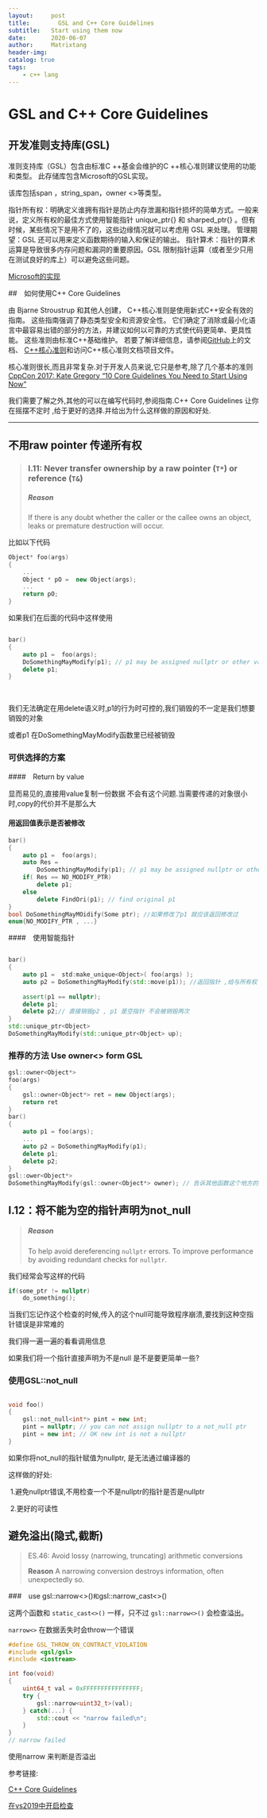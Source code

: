 ```yaml
---
layout:     post
title:        GSL and C++ Core Guidelines 
subtitle:   Start using them now
date:       2020-06-07
author:     Matrixtang
header-img: 
catalog: true
tags:
    - c++ lang
---
```






# GSL and C++ Core Guidelines 


## 开发准则支持库(GSL)



准则支持库（GSL）包含由标准C ++基金会维护的C ++核心准则建议使用的功能和类型。 此存储库包含Microsoft的GSL实现。

该库包括span <T>，string_span，owner <>等类型。

指针所有权：明确定义谁拥有指针是防止内存泄漏和指针损坏的简单方式。一般来说，定义所有权的最佳方式使用智能指针 unique_ptr{} 和 sharped_ptr{} 。但有时候，某些情况下是用不了的，这些边缘情况就可以考虑用 GSL 来处理。
管理期望：GSL 还可以用来定义函数期待的输入和保证的输出。
指针算术：指针的算术运算是导致很多内存问题和漏洞的重要原因。GSL 限制指针运算（或者至少只用在测试良好的库上）可以避免这些问题。

[Microsoft的实现](https://github.com/microsoft/GSL)



##　如何使用C++ Core Guidelines

由 Bjarne Stroustrup 和其他人创建， C++核心准则是使用新式C++安全有效的指南。 这些指南强调了静态类型安全和资源安全性。 它们确定了消除或最小化语言中最容易出错的部分的方法，并建议如何以可靠的方式使代码更简单、更具性能。 这些准则由标准C++基础维护。 若要了解详细信息，请参阅[GitHub](https://github.com/isocpp/CppCoreGuidelines)上的文档、 [ C++核心准则](https://isocpp.github.io/CppCoreGuidelines/CppCoreGuidelines)和访问C++核心准则文档项目文件。

核心准则很长,而且非常复杂.对于开发人员来说,它只是参考,除了几个基本的准则[CppCon 2017: Kate Gregory “10 Core Guidelines You Need to Start Using Now”](https://www.youtube.com/watch?v=XkDEzfpdcSg&pbjreload=101)

我们需要了解之外,其他的可以在编写代码时,参阅指南.C++ Core Guidelines 让你在摇摆不定时 ,给于更好的选择.并给出为什么这样做的原因和好处.



-----



## 不用raw pointer 传递所有权

>### I.11: Never transfer ownership by a raw pointer (`T*`) or reference (`T&`)
>
>##### Reason
>
>If there is any doubt whether the caller or the callee owns an object, leaks or premature destruction will occur.

比如以下代码

```c++
Object* foo(args)
{
    ...
    Object * pO =  new Object(args);
    ...
    return pO;
}
```



如果我们在后面的代码中这样使用

```c++

bar()
{
    auto p1 =  foo(args);
    DoSomethingMayModify(p1); // p1 may be assigned nullptr or other value
    delete p1;
}

```

​	

我们无法确定在用delete语义时,p1的行为时可控的,我们销毁的不一定是我们想要销毁的对象

或者p1 在DoSomethingMayModify函数里已经被销毁



### 可供选择的方案

####　Return by value

显而易见的,直接用value复制一份数据 不会有这个问题.当需要传递的对象很小时,copy的代价并不是那么大



#### 用返回值表示是否被修改

```c++
bar()
{
    auto p1 =  foo(args);
    auto Res = 
        DoSomethingMayModify(p1); // p1 may be assigned nullptr or other value
    if( Res == NO_MODIFY_PTR)
    	delete p1;
    else
        delete FindOri(p1); // find original p1 
}
bool DoSomethingMayMOidify(Some ptr); //如果修改了p1 就应该返回修改过
enum{NO_MODIFY_PTR , ...}
```



####　使用智能指针



```c++

bar()
{
    auto p1 =  std:make_unique<Object>( foo(args) );
    auto p2 = DoSomethingMayModify(std::move(p1)); //返回指针 ,给与所有权
    
    assert(p1 == nullptr);
    delete p1; 
    delete p2;// 直接销毁p2 , p1 是空指针 不会被销毁两次
}
std::unique_ptr<Object> 
DoSomethingMayModify(std::unique_ptr<Object> up);

```



### 推荐的方法 Use owner<> form GSL

```c++
gsl::owner<Object*>
foo(args)
{
    gsl::owner<Object*> ret = new Object(args);
    return ret
}
bar()
{
    auto p1 = foo(args);
    ...
    auto p2 = DoSomethingMayModify(p1);
    delete p1;
    delete p2;
}
gsl::ower<Object*>
DoSomethingMayModify(gsl::owner<Object*> owner); // 告诉其他函数这个地方的所有权
```





## I.12：将不能为空的指针声明为not_null

>##### Reason
>
>To help avoid dereferencing `nullptr` errors. To improve performance by avoiding redundant checks for `nullptr`.



我们经常会写这样的代码

```c++
if(some_ptr != nullptr)
    do_something();
```

当我们忘记作这个检查的时候,传入的这个null可能导致程序崩溃,要找到这种空指针错误是非常难的

我们得一遍一遍的看看调用信息

如果我们将一个指针直接声明为不是null 是不是要更简单一些?

### 使用GSL::not_null

```c++

void foo()
{
    gsl::not_null<int*> pint = new int;
    pint = nullptr; // you can not assign nullptr to a not_null ptr
    pint = new int; // OK new int is not a nullptr
}
```



如果你将not_null的指针赋值为nullptr, 是无法通过编译器的

这样做的好处:

​					1.避免nullptr错误,不用检查一个不是nullptr的指针是否是nullptr

​					2.更好的可读性



## 避免溢出(隐式,截断)
>  ES.46: Avoid lossy (narrowing, truncating) arithmetic conversions
>
>  **Reason** A narrowing conversion destroys information, often unexpectedly so. 



###　use gsl::narrow<>()` 和 `gsl::narrow_cast<>()

这两个函数和 `static_cast<>()` 一样，只不过 `gsl::narrow<>()` 会检查溢出。

`narrow<>` 在数据丢失时会throw一个错误

```c++
#define GSL_THROW_ON_CONTRACT_VIOLATION
#include <gsl/gsl>
#include <iostream>

int foo(void)
{
    uint64_t val = 0xFFFFFFFFFFFFFFFF;
    try {
        gsl::narrow<uint32_t>(val);
    } catch(...) {
        std::cout << "narrow failed\n";
    }
}
// narrow failed
```



使用narrow 来判断是否溢出





参考链接:

[C++ Core Guidelines](http://isocpp.github.io/CppCoreGuidelines/CppCoreGuidelines)

[在vs2019中开启检查](https://github.com/microsoft/GSL)